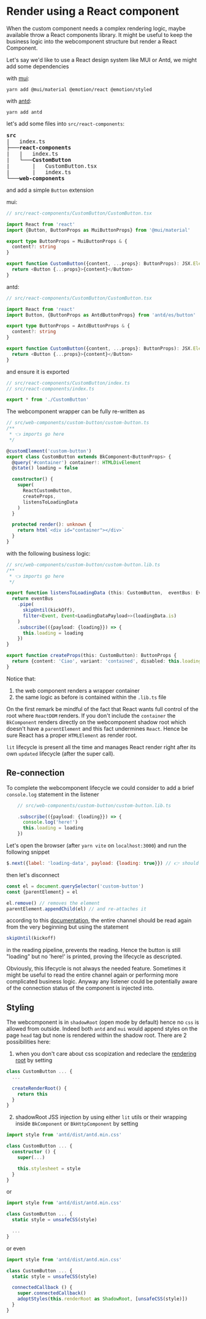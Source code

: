 # Render using a React component

When the custom component needs a complex rendering logic,
maybe available throw a React components library. It might be useful
to keep the business logic into the webcomponent structure but render a
React Component.

Let's say we'd like to use a React design system like MUI or Antd, we might 
add some dependencies

with [mui](https://mui.com/):

```shell
yarn add @mui/material @emotion/react @emotion/styled
```

with [antd](https://ant.design/):

```shell
yarn add antd
```

let's add some files into `src/react-components`:

<pre>
<strong>src</strong>
|   index.ts
├───<strong>react-components</strong>
|   |   index.ts
|   └───<strong>CustomButton</strong>
|       |   CustomButton.tsx
|       |   index.ts
└───<strong>web-components</strong>
</pre>

and add a simple `Button` extension

mui:

```typescript
// src/react-components/CustomButton/CustomButton.tsx

import React from 'react'
import {Button, ButtonProps as MuiButtonProps} from '@mui/material'

export type ButtonProps = MuiButtonProps & {
  content?: string
}

export function CustomButton({content, ...props}: ButtonProps): JSX.Element {
  return <Button {...props}>{content}</Button>
}
```

antd:

```typescript
// src/react-components/CustomButton/CustomButton.tsx

import React from 'react'
import Button, {ButtonProps as AntdButtonProps} from 'antd/es/button'

export type ButtonProps = AntdButtonProps & {
  content?: string
}

export function CustomButton({content, ...props}: ButtonProps): JSX.Element {
  return <Button {...props}>{content}</Button>
}
```

and ensure it is exported

```typescript
// src/react-components/CustomButton/index.ts
// src/react-components/index.ts

export * from './CustomButton'
```

The webcomponent wrapper can be fully re-written as

```typescript
// src/web-components/custom-button/custom-button.ts
/**
 * 👈 imports go here
 */

@customElement('custom-button')
export class CustomButton extends BkComponent<ButtonProps> {
  @query('#container') container!: HTMLDivElement
  @state() loading = false

  constructor() {
    super(
      ReactCustomButton,
      createProps,
      listensToLoadingData
    )
  }

  protected render(): unknown {
    return html`<div id="container"></div>`
  }
}
```

with the following business logic:

```typescript
// src/web-components/custom-button/custom-button.lib.ts
/**
 * 👈 imports go here
 */

export function listensToLoadingData (this: CustomButton,  eventBus: EventBus, kickOff: Observable<0>): Subscription {
  return eventBus
    .pipe(
      skipUntil(kickOff),
      filter<Event, Event<LoadingDataPayload>>(loadingData.is)
    )
    .subscribe(({payload: {loading}}) => {
      this.loading = loading
    })
}

export function createProps(this: CustomButton): ButtonProps {
  return {content: 'Ciao', variant: 'contained', disabled: this.loading}
}
```

Notice that:

1. the web component renders a wrapper container
2. the same logic as before is contained within the `.lib.ts` file

On the first remark be mindful of the fact that React wants full control of the root
where `ReactDOM` renders. If you don't include the `container` the `BkComponent` renders
directly on the webcomponent shadow root which doesn't have a `parentElement` and this
fact undermines `React`. Hence be sure React has a proper `HTMLElement` as render root.

`lit` lifecycle is present all the time and manages React render right after its own
`updated` lifecycle (after the super call).

## Re-connection

To complete the webcomponent lifecycle we could consider to add a brief `console.log`
statement in the listener

```typescript
    // src/web-components/custom-button/custom-button.lib.ts

    .subscribe(({payload: {loading}}) => {
      console.log('here!')
      this.loading = loading
    })
```

Let's open the browser (after `yarn vite` on `localhost:3000`) and run the following snippet

```javascript
$.next({label: 'loading-data', payload: {loading: true}}) // 👉 should print 'here!'
```

then let's disconnect

```javascript
const el = document.querySelector('custom-button')
const {parentElement} = el

el.remove() // removes the element
parentElement.appendChild(el) // and re-attaches it
```

according to this [documentation](https://rxjs.dev/api/index/class/ReplaySubject), the
entire channel should be read again from the very beginning but using the statement

```javascript
skipUntil(kickoff)
```

in the reading pipeline, prevents the reading. Hence the button is still "loading"
but no 'here!' is printed, proving the lifecycle as descripted.

Obviously, this lifecycle is not always the needed feature. Sometimes it might be useful
to read the entire channel again or performing more complicated business logic. Anyway
any listener could be potentially aware of the connection status of the component is injected into.

## Styling

The webcomponent is in `shadowRoot` (open mode by default) hence no `css` is allowed from outside.
Indeed both `antd` and `mui` would append styles on the page `head` tag but none is rendered
within the shadow root. There are 2 possibilities here:

1. when you don't care about css scopization and redeclare the [rendering root](https://lit.dev/docs/components/shadow-dom/#implementing-createrenderroot) by setting

```typescript
class CustomButton ... {
  ...

  createRenderRoot() {
    return this
  }
}
```

2. shadowRoot JSS injection by using either `lit` utils or their wrapping inside `BkComponent` or `BkHttpComponent` by setting

```typescript
import style from 'antd/dist/antd.min.css'

class CustomButton ... {
  constructor () {
    super(...)

    this.stylesheet = style
  }
}
```

or

```typescript
import style from 'antd/dist/antd.min.css'

class CustomButton ... {
  static style = unsafeCSS(style)

  ...
}
```

or even

```typescript
import style from 'antd/dist/antd.min.css'

class CustomButton ... {
  static style = unsafeCSS(style)

  connectedCallback () {
    super.connectedCallback()
    adoptStyles(this.renderRoot as ShadowRoot, [unsafeCSS(style)])
  }
}
```